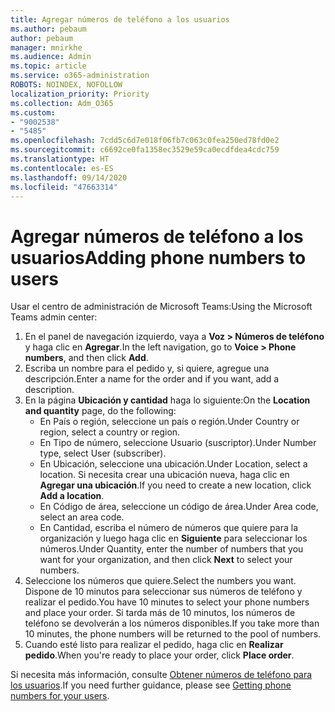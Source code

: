 ```yaml
---
title: Agregar números de teléfono a los usuarios
ms.author: pebaum
author: pebaum
manager: mnirkhe
ms.audience: Admin
ms.topic: article
ms.service: o365-administration
ROBOTS: NOINDEX, NOFOLLOW
localization_priority: Priority
ms.collection: Adm_O365
ms.custom:
- "9002538"
- "5485"
ms.openlocfilehash: 7cdd5c6d7e018f06fb7c063c0fea250ed78fd0e2
ms.sourcegitcommit: c6692ce0fa1358ec3529e59ca0ecdfdea4cdc759
ms.translationtype: HT
ms.contentlocale: es-ES
ms.lasthandoff: 09/14/2020
ms.locfileid: "47663314"
---
```

# <a name="adding-phone-numbers-to-users"></a><span data-ttu-id="4bf40-102">Agregar números de teléfono a los usuarios</span><span class="sxs-lookup"><span data-stu-id="4bf40-102">Adding phone numbers to users</span></span>

<span data-ttu-id="4bf40-103">Usar el centro de administración de Microsoft Teams:</span><span class="sxs-lookup"><span data-stu-id="4bf40-103">Using the Microsoft Teams admin center:</span></span>

1. <span data-ttu-id="4bf40-104">En el panel de navegación izquierdo, vaya a **Voz > Números de teléfono** y haga clic en **Agregar**.</span><span class="sxs-lookup"><span data-stu-id="4bf40-104">In the left navigation, go to **Voice > Phone numbers**, and then click **Add**.</span></span>
2. <span data-ttu-id="4bf40-105">Escriba un nombre para el pedido y, si quiere, agregue una descripción.</span><span class="sxs-lookup"><span data-stu-id="4bf40-105">Enter a name for the order and if you want, add a description.</span></span>
3. <span data-ttu-id="4bf40-106">En la página **Ubicación y cantidad** haga lo siguiente:</span><span class="sxs-lookup"><span data-stu-id="4bf40-106">On the **Location and quantity** page, do the following:</span></span>
    - <span data-ttu-id="4bf40-107">En País o región, seleccione un país o región.</span><span class="sxs-lookup"><span data-stu-id="4bf40-107">Under Country or region, select a country or region.</span></span>
    - <span data-ttu-id="4bf40-108">En Tipo de número, seleccione Usuario (suscriptor).</span><span class="sxs-lookup"><span data-stu-id="4bf40-108">Under Number type, select User (subscriber).</span></span>
    - <span data-ttu-id="4bf40-109">En Ubicación, seleccione una ubicación.</span><span class="sxs-lookup"><span data-stu-id="4bf40-109">Under Location, select a location.</span></span> <span data-ttu-id="4bf40-110">Si necesita crear una ubicación nueva, haga clic en **Agregar una ubicación**.</span><span class="sxs-lookup"><span data-stu-id="4bf40-110">If you need to create a new location, click **Add a location**.</span></span>
    - <span data-ttu-id="4bf40-111">En Código de área, seleccione un código de área.</span><span class="sxs-lookup"><span data-stu-id="4bf40-111">Under Area code, select an area code.</span></span>
    - <span data-ttu-id="4bf40-112">En Cantidad, escriba el número de números que quiere para la organización y luego haga clic en **Siguiente** para seleccionar los números.</span><span class="sxs-lookup"><span data-stu-id="4bf40-112">Under Quantity, enter the number of numbers that you want for your organization, and then click **Next** to select your numbers.</span></span>
4. <span data-ttu-id="4bf40-113">Seleccione los números que quiere.</span><span class="sxs-lookup"><span data-stu-id="4bf40-113">Select the numbers you want.</span></span> <span data-ttu-id="4bf40-114">Dispone de 10 minutos para seleccionar sus números de teléfono y realizar el pedido.</span><span class="sxs-lookup"><span data-stu-id="4bf40-114">You have 10 minutes to select your phone numbers and place your order.</span></span> <span data-ttu-id="4bf40-115">Si tarda más de 10 minutos, los números de teléfono se devolverán a los números disponibles.</span><span class="sxs-lookup"><span data-stu-id="4bf40-115">If you take more than 10 minutes, the phone numbers will be returned to the pool of numbers.</span></span>
5. <span data-ttu-id="4bf40-116">Cuando esté listo para realizar el pedido, haga clic en **Realizar pedido**.</span><span class="sxs-lookup"><span data-stu-id="4bf40-116">When you're ready to place your order, click **Place order**.</span></span>

<span data-ttu-id="4bf40-117">Si necesita más información, consulte [Obtener números de teléfono para los usuarios](https://docs.microsoft.com/microsoftteams/getting-phone-numbers-for-your-users).</span><span class="sxs-lookup"><span data-stu-id="4bf40-117">If you need further guidance, please see [Getting phone numbers for your users](https://docs.microsoft.com/microsoftteams/getting-phone-numbers-for-your-users).</span></span>
